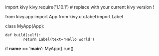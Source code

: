 import kivy
kivy.require('1.10.1') # replace with your current kivy version !

from kivy.app import App
from kivy.uix.label import Label


class MyApp(App):

    def build(self):
            return Label(text='Hello world')

if __name__ == '__main__':
    MyApp().run()
